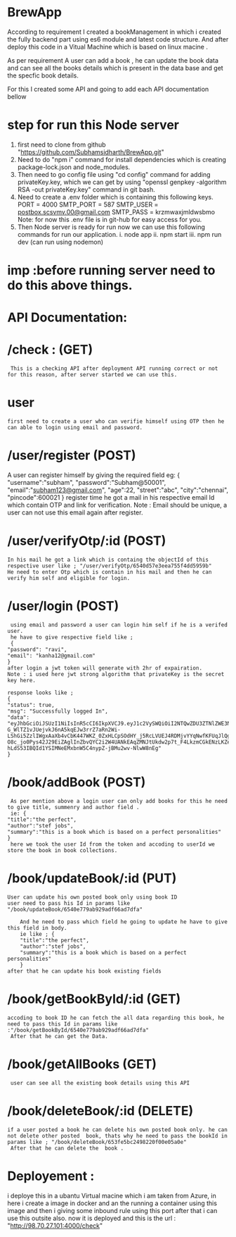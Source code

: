 # BrewApp

According to requirement I created a bookManagement in which i created the fully backend part using es6 module and latest code structure. And after deploy this code in a Vitual Machine which is based on linux macine .

As per requirement A user can add a book , he can update the book data and can see all the books details which is present in the data base and get the specfic book details.

For this I created some API and going to add each API documentation bellow

# step for run this Node server

1. first need to clone from github "https://github.com/Subhamsidharth/BrewApp.git"
2. Need to do "npm i" command for install dependencies which is creating package-lock.json and node_modules.
3. Then need to go config file using "cd config" command for adding privateKey.key, which we can get by using "openssl genpkey -algorithm RSA -out privateKey.key" command in git bash.
4. Need to create a .env folder which is containing this following keys.
   PORT = 4000
   SMTP_PORT = 587
   SMTP_USER = postbox.scsvmv.00@gmail.com
   SMTP_PASS = krzmwaxjmldwsbmo
   Note: for now this .env file is in git-hub for easy access for you.
5. Then Node server is ready for run now we can use this following commands for run our application.
   i. node app
   ii. npm start
   iii. npm run dev (can run using nodemon)

# imp :before running server need to do this above things.

# API Documentation:

# /check : (GET)

     This is a checking API after deployment API running correct or not for this reason, after server started we can use this.

# user

    first need to create a user who can verifie himself using OTP then he can able to login using email and password.

# /user/register (POST)

A user can register himself by giving the required field eg: {
"username":"subham",
"password":"Subham@50001",
"email":"subham123@gmail.com",
"age":22,
"street":"abc",
"city":"chennai",
"pincode":600021
}
register time he got a mail in his respective email Id which contain OTP and link for verification.
Note : Email should be unique, a user can not use this email again after register.

# /user/verifyOtp/:id (POST)

    In his mail he got a link which is containg the objectId of this respective user like ; "/user/verifyOtp/6540d57e3eea755f4dd5959b"
    He need to enter Otp which is contain in his mail and then he can verify him self and eligible for login.

# /user/login (POST)

     using email and password a user can login him self if he is a verifed user.
     he have to give respective field like ;
     {
    "password": "ravi",
    "email": "kanha12@gmail.com"
    }
    after login a jwt token will generate with 2hr of expairation.
    Note : i used here jwt strong algorithm that privateKey is the secret key here.

    response looks like ;
    {
    "status": true,
    "msg": "Successfully logged In",
    "data": "eyJhbGciOiJSUzI1NiIsInR5cCI6IkpXVCJ9.eyJ1c2VySWQiOiI2NTQwZDU3ZTNlZWE3NTVmNGRkNTk1OWIiLCJlbWFpbCI6ImthbmhhMTJAZ21haWwuY29tIiwiaWF0IjoxNjk4NzczMTkyLCJleHAiOjE2OTg3ODAzOTJ9.VwoUHbP-G_WlTZ1vJUejvkJ6nA5kqEJw3rrZ7aRn2Wi-LShGi5ZzlIWgxAaXb4vCbK447WKZ_0ZxHLCpSOdHY_j5RcLVUEJ4RDMjvYYqNwfKFUqJlQgTB1eCOugRQs2_tyD8foLzeuaS4uvELB4Rfh1MYFj0pWOKnP6T4KzhQ2Y_99vSrgQZ7-O8c_jo0Pys42J29EiZAglInZbvQYC2i2W4UANkEAqZMNJtUkdw2p7t_F4LkzmCGkENzLKZe00Povwi4iQaYKIwOmYEkI3HOe6_ROur3kX6hMadC-hLdS53IBQId1YSIMNeEMxbnW5C4nypZ-jBMu2wv-NlwW8nEg"
    }

# /book/addBook (POST)

     As per mention above a login user can only add books for this he need to give title, summenry and author field .
     ie: {
    "title":"the perfect",
    "author":"stef jobs",
    "summary":"this is a book which is based on a perfect personalities"
    }
     here we took the user Id from the token and accoding to userId we store the book in book collections.

# /book/updateBook/:id (PUT)

    User can update his own posted book only using book ID
    user need to pass his Id in params like "/book/updateBook/6540e779ab929adf66ad7dfa"

        And he need to pass which field he going to update he have to give this field in body.
        ie like ; {
        "title":"the perfect",
        "author":"stef jobs",
        "summary":"this is a book which is based on a perfect personalities"
        }
    after that he can update his book existing fields

# /book/getBookById/:id (GET)

    accoding to book ID he can fetch the all data regarding this book, he need to pass this Id in params like :"/book/getBookById/6540e779ab929adf66ad7dfa"
     After that he can get the Data.

# /book/getAllBooks (GET)

     user can see all the existing book details using this API

# /book/deleteBook/:id (DELETE)

    if a user posted a book he can delete his own posted book only. he can not delete other posted  book, thats why he need to pass the bookId in params like ; "/book/deleteBook/653fe5bc2498220f00e05a0e"
     After that he can delete the  book .

# Deployement :

i deploye this in a ubantu Virtual macine which i am taken from Azure, in here i create a image in docker and an the running a container using this image and then i giving some inbound rule using this port after that i can use this outsite also. now it is deployed and this is the url : "http://98.70.27.101:4000/check"
